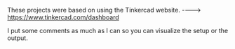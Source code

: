 These projects were based on using the Tinkercad website.   ----> https://www.tinkercad.com/dashboard

I put some comments as much as I can so you can visualize the setup or the output.
